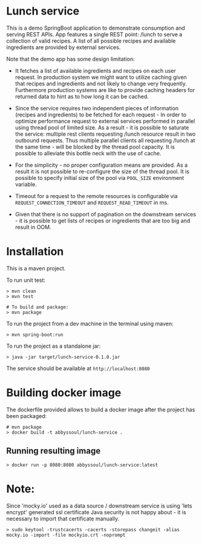 # Lunch service

This is a demo SpringBoot application to demonstrate consumption and serving REST APIs.
App features a single REST point: /lunch to serve a collection of valid recipes.
A list of all possible recipes and available ingredients are provided by external services.

Note that the demo app has some design limitation:
- It fetches a list of available ingredients and recipes on each user request. In production system we might want to utilize caching
given that recipes and ingredients and not likely to change very frequently. Furthermore production systems are like to provide caching headers 
for returned data to hint as to how long it can be cached.
- Since the service requires two independent pieces of information (recipes and ingredients) to be fetched for each request - 
In order to optimize performance request to external services performed in parallel using thread pool of limited size.
As a result - it is possible to saturate the service: multiple rest clients requesting /lunch resource result in two outbound requests. 
Thus multiple parallel clients all requesting /lunch at the same time - will be blocked by the thread pool capacity.
It is possible to alleviate this bottle neck with the use of cache.

- For the simplicity - no proper configuration means are provided. As a result it is not possible to re-configure the size
of the thread pool. It is possible to specify initial size of the pool via `POOL_SIZE` environment variable.

- Timeout for a request to the remote resources is configurable via `REQUEST_CONNECTION_TIMEOUT` and `REQUEST_READ_TIMEOUT`
in ms. 

- Given that there is no support of pagination on the downstream services - it is possible to get lists of recipes or ingredients that are too big and result in OOM.


# Installation
This is a maven project.

To run unit test:
```
> mvn clean
> mvn test

# To build and package:
> mvn package
```

To run the project from a dev machine in the terminal using maven:
```
> mvn spring-boot:run
```

To run the project as a standalone jar:
```
> java -jar target/lunch-service-0.1.0.jar
```

The service should be available at `http://localhost:8080`


# Building docker image
The dockerfile provided allows to build a docker image after the project has been packaged:

```
# mvn package 
> docker build -t abbyssoul/lunch-service .
```

## Running resulting image
```
> docker run -p 8080:8080 abbyssoul/lunch-service:latest
```

# Note:
Since 'mocky.io' used as a data source / downstream service is using 'lets encrypt' generated ssl certificate Java security 
is not happy about - it is necessary to import that certificate manually. 

```
> sudo keytool -trustcacerts -cacerts -storepass changeit -alias mocky.io -import -file mockyio.crt -noprompt
```